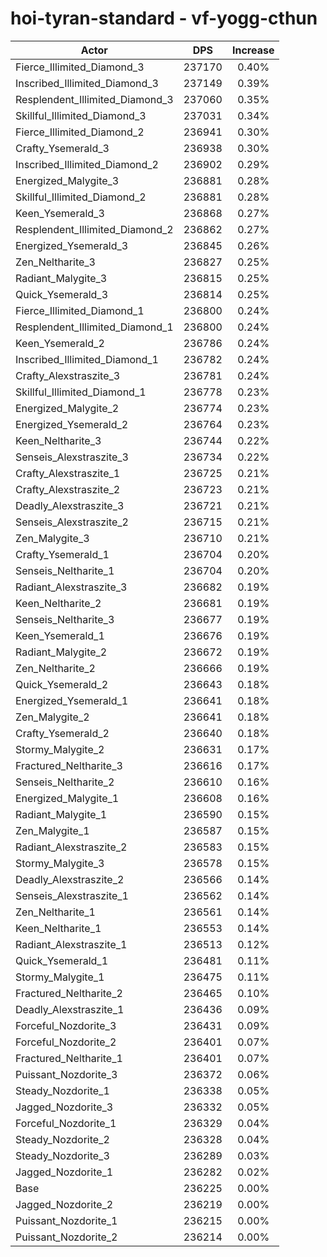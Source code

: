 # hoi-tyran-standard - vf-yogg-cthun
| Actor | DPS | Increase |
|---|:---:|:---:|
|Fierce_Illimited_Diamond_3|237170|0.40%|
|Inscribed_Illimited_Diamond_3|237149|0.39%|
|Resplendent_Illimited_Diamond_3|237060|0.35%|
|Skillful_Illimited_Diamond_3|237031|0.34%|
|Fierce_Illimited_Diamond_2|236941|0.30%|
|Crafty_Ysemerald_3|236938|0.30%|
|Inscribed_Illimited_Diamond_2|236902|0.29%|
|Energized_Malygite_3|236881|0.28%|
|Skillful_Illimited_Diamond_2|236881|0.28%|
|Keen_Ysemerald_3|236868|0.27%|
|Resplendent_Illimited_Diamond_2|236862|0.27%|
|Energized_Ysemerald_3|236845|0.26%|
|Zen_Neltharite_3|236827|0.25%|
|Radiant_Malygite_3|236815|0.25%|
|Quick_Ysemerald_3|236814|0.25%|
|Fierce_Illimited_Diamond_1|236800|0.24%|
|Resplendent_Illimited_Diamond_1|236800|0.24%|
|Keen_Ysemerald_2|236786|0.24%|
|Inscribed_Illimited_Diamond_1|236782|0.24%|
|Crafty_Alexstraszite_3|236781|0.24%|
|Skillful_Illimited_Diamond_1|236778|0.23%|
|Energized_Malygite_2|236774|0.23%|
|Energized_Ysemerald_2|236764|0.23%|
|Keen_Neltharite_3|236744|0.22%|
|Senseis_Alexstraszite_3|236734|0.22%|
|Crafty_Alexstraszite_1|236725|0.21%|
|Crafty_Alexstraszite_2|236723|0.21%|
|Deadly_Alexstraszite_3|236721|0.21%|
|Senseis_Alexstraszite_2|236715|0.21%|
|Zen_Malygite_3|236710|0.21%|
|Crafty_Ysemerald_1|236704|0.20%|
|Senseis_Neltharite_1|236704|0.20%|
|Radiant_Alexstraszite_3|236682|0.19%|
|Keen_Neltharite_2|236681|0.19%|
|Senseis_Neltharite_3|236677|0.19%|
|Keen_Ysemerald_1|236676|0.19%|
|Radiant_Malygite_2|236672|0.19%|
|Zen_Neltharite_2|236666|0.19%|
|Quick_Ysemerald_2|236643|0.18%|
|Energized_Ysemerald_1|236641|0.18%|
|Zen_Malygite_2|236641|0.18%|
|Crafty_Ysemerald_2|236640|0.18%|
|Stormy_Malygite_2|236631|0.17%|
|Fractured_Neltharite_3|236616|0.17%|
|Senseis_Neltharite_2|236610|0.16%|
|Energized_Malygite_1|236608|0.16%|
|Radiant_Malygite_1|236590|0.15%|
|Zen_Malygite_1|236587|0.15%|
|Radiant_Alexstraszite_2|236583|0.15%|
|Stormy_Malygite_3|236578|0.15%|
|Deadly_Alexstraszite_2|236566|0.14%|
|Senseis_Alexstraszite_1|236562|0.14%|
|Zen_Neltharite_1|236561|0.14%|
|Keen_Neltharite_1|236553|0.14%|
|Radiant_Alexstraszite_1|236513|0.12%|
|Quick_Ysemerald_1|236481|0.11%|
|Stormy_Malygite_1|236475|0.11%|
|Fractured_Neltharite_2|236465|0.10%|
|Deadly_Alexstraszite_1|236436|0.09%|
|Forceful_Nozdorite_3|236431|0.09%|
|Forceful_Nozdorite_2|236401|0.07%|
|Fractured_Neltharite_1|236401|0.07%|
|Puissant_Nozdorite_3|236372|0.06%|
|Steady_Nozdorite_1|236338|0.05%|
|Jagged_Nozdorite_3|236332|0.05%|
|Forceful_Nozdorite_1|236329|0.04%|
|Steady_Nozdorite_2|236328|0.04%|
|Steady_Nozdorite_3|236289|0.03%|
|Jagged_Nozdorite_1|236282|0.02%|
|Base|236225|0.00%|
|Jagged_Nozdorite_2|236219|0.00%|
|Puissant_Nozdorite_1|236215|0.00%|
|Puissant_Nozdorite_2|236214|0.00%|
